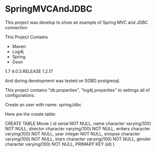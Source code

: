# SpringMVCAndJDBC
This project was develop to show an example of Spring MVC and JDBC connection

This Project Contains
* Maven
* Log4j
* Spring
* Gson

 <properties>
    <java.version>1.7</java.version>
    <spring.version>4.0.3.RELEASE</spring.version>
    <log4j.version>1.2.17</log4j.version>
  </properties>

And during development was tested on SGBD postgresql.

This project contains "db.properties", "log4j.properties" to settings all of configurations.

Create an user with name: springJdbc 
 
Here are the create table:

CREATE TABLE Movie
(
    id serial NOT NULL,
    name character varying(100) NOT NULL,
    director character varying(100) NOT NULL,
    writers character varying(100) NOT NULL,
    year integer NOT NULL,
    sinopse character varying(100) NOT NULL,
    stars character varying(100) NOT NULL,
    gender character varying(100) NOT NULL,
    PRIMARY KEY (id)
)
